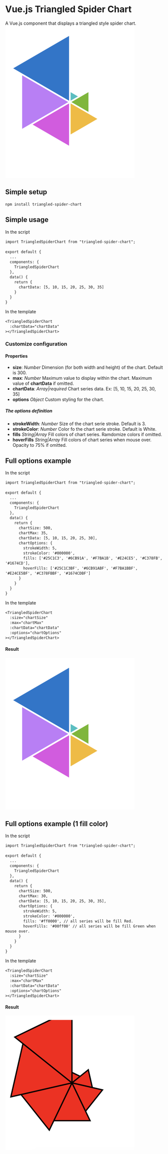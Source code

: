 # Vue.js Triangled Spider Chart
A Vue.js component that displays a triangled style spider chart.
![Full options with 1 fill color](./resources/full_options_1.png)

## Simple setup
```
npm install triangled-spider-chart
```

## Simple usage
In the script
```
import TriangledSpiderChart from "triangled-spider-chart";

export default {
  ...
  components: {
    TriangledSpiderChart
  },
  data() {
    return {
      chartData: [5, 10, 15, 20, 25, 30, 35]
    }
  }
}
```
In the template
```
<TriangledSpiderChart
  :chartData="chartData"
></TriangledSpiderChart>
```

### Customize configuration
#### Properties
- **size**: *Number* Dimension (for both width and height) of the chart. Default is 300.
- **max**: *Number* Maximum value to display within the chart. Maximum value of **chartData** if omitted.
- **chartData**: *Array|required* Chart series data. Ex: [5, 10, 15, 20, 25, 30, 35]
- **options** *Object* Custom styling for the chart.

##### The options definition
- **strokeWidth**: *Number* Size of the chart serie stroke. Default is 3.
- **strokeColor**: *Number* Color fo the chart serie stroke. Default is White.
- **fills** *String|Array* Fill colors of chart series. Ramdomize colors if omitted.
- **hoverFills** *String|Array* Fill colors of chart series when mouse over. Opacity to 75% if omitted.

## Full options example
In the script
```
import TriangledSpiderChart from "triangled-spider-chart";

export default {
  ...
  components: {
    TriangledSpiderChart
  },
  data() {
    return {
      chartSize: 500,
      chartMax: 35,
      chartData: [5, 10, 15, 20, 25, 30],
      chartOptions: {
        strokeWidth: 5,
        strokeColor: '#000000',
        fills: ['#25C1C3', '#6CB91A', '#F7BA1B', '#E24CE5', '#C378FB', '#1674CD'],
        hoverFills: ['#25C1C3BF', '#6CB91ABF', '#F7BA1BBF', '#E24CE5BF', '#C378FBBF', '#1674CDBF']
      }
    }
  }
}
```
In the template
```
<TriangledSpiderChart
  :size="chartSize"
  :max="chartMax"
  :chartData="chartData"
  :options="chartOptions"
></TriangledSpiderChart>
```

#### Result
![Full options with 1 fill color](./resources/full_options_1.png)

## Full options example (1 fill color)
In the script
```
import TriangledSpiderChart from "triangled-spider-chart";

export default {
  ...
  components: {
    TriangledSpiderChart
  },
  data() {
    return {
      chartSize: 500,
      chartMax: 30,
      chartData: [5, 10, 15, 20, 25, 30, 35],
      chartOptions: {
        strokeWidth: 5,
        strokeColor: '#000000',
        fills: '#ff0000', // all series will be fill Red.
        hoverFills: '#00ff00' // all series will be fill Green when mouse over.
      }
    }
  }
}
```
In the template
```
<TriangledSpiderChart
  :size="chartSize"
  :max="chartMax"
  :chartData="chartData"
  :options="chartOptions"
></TriangledSpiderChart>
```

#### Result
![Full options with 1 fill color](./resources/full_options_1_a.png)
